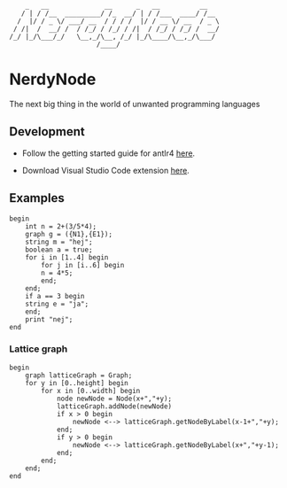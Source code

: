```
    _   __              __      _   __          __
   / | / /__  _________/ /_  __/ | / /___  ____/ /__
  /  |/ / _ \/ ___/ __  / / / /  |/ / __ \/ __  / _ \
 / /|  /  __/ /  / /_/ / /_/ / /|  / /_/ / /_/ /  __/
/_/ |_/\___/_/   \__,_/\__, /_/ |_/\____/\__,_/\___/
                      /____/
```

# NerdyNode

The next big thing in the world of unwanted programming languages

## Development

-   Follow the getting started guide for antlr4 [here](https://github.com/antlr/antlr4/blob/master/doc/getting-started.md).

-   Download Visual Studio Code extension [here](https://marketplace.visualstudio.com/items?itemName=mike-lischke.vscode-antlr4).

## Examples

```
begin
    int n = 2+(3/5*4);
    graph g = ({N1},{E1});
    string m = "hej";
    boolean a = true;
    for i in [1..4] begin
        for j in [i..6] begin
        n = 4*5;
        end;
    end;
    if a == 3 begin
    string e = "ja";
    end;
    print "nej";
end
```

### Lattice graph

```
begin
    graph latticeGraph = Graph;
    for y in [0..height] begin
        for x in [0..width] begin
            node newNode = Node(x+","+y);
            latticeGraph.addNode(newNode)
            if x > 0 begin
                newNode <--> latticeGraph.getNodeByLabel(x-1+","+y);
            end;
            if y > 0 begin
                newNode <--> latticeGraph.getNodeByLabel(x+","+y-1);
            end;
        end;
    end;
end
```
